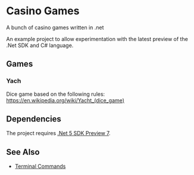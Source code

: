 # Casino Games

A bunch of casino games written in .net

An example project to allow experimentation with the latest preview of the .Net SDK and C# language.

## Games

### Yach

Dice game based on the following rules:
<https://en.wikipedia.org/wiki/Yacht_(dice_game)>

## Dependencies

The project requires [.Net 5 SDK Preview 7](https://dotnet.microsoft.com/download/dotnet/5.0).

## See Also

- [Terminal Commands](./docs/cli.md)
